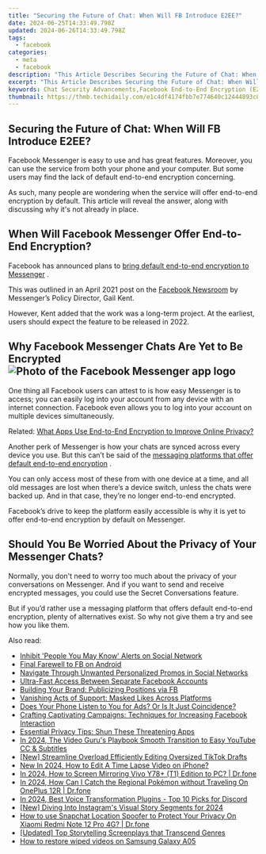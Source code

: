 ```yaml
---
title: "Securing the Future of Chat: When Will FB Introduce E2EE?"
date: 2024-06-25T14:33:49.798Z
updated: 2024-06-26T14:33:49.798Z
tags:
  - facebook
categories:
  - meta
  - facebook
description: "This Article Describes Securing the Future of Chat: When Will FB Introduce E2EE?"
excerpt: "This Article Describes Securing the Future of Chat: When Will FB Introduce E2EE?"
keywords: Chat Security Advancements,Facebook End-to-End Encryption (E2EE),Future of Private Messaging,FB E2EE Introduction Timeline,Secure Chat Platforms,Privacy in Online Communication,Social Networking Security Upgrades
thumbnail: https://thmb.techidaily.com/e1c4df4174fbb7e774640c12444893c833b651d1c12bd8c02f2b01f747786c25.jpg
---
```


## Securing the Future of Chat: When Will FB Introduce E2EE?

 Facebook Messenger is easy to use and has great features. Moreover, you can use the service from both your phone and your computer. But some users may find the lack of default end-to-end encryption concerning.

 As such, many people are wondering when the service will offer end-to-end encryption by default. This article will reveal the answer, along with discussing why it's not already in place.

## When Will Facebook Messenger Offer End-to-End Encryption?

 Facebook has announced plans to [bring default end-to-end encryption to Messenger](https://www.makeuseof.com/facebook-messenger-instagram-direct-chats-wont-encrypted-until-2022/) .

 This was outlined in an April 2021 post on the [Facebook Newsroom](https://about.fb.com/news/2021/04/messenger-policy-workshop-future-of-private-messaging/) by Messenger’s Policy Director, Gail Kent.

 However, Kent added that the work was a long-term project. At the earliest, users should expect the feature to be released in 2022.

## Why Facebook Messenger Chats Are Yet to Be Encrypted ![Photo of the Facebook Messenger app logo](https://static1.makeuseofimages.com/wordpress/wp-content/uploads/2021/05/facebook-messenger-logo.png)

 One thing all Facebook users can attest to is how easy Messenger is to access; you can easily log into your account from any device with an internet connection. Facebook even allows you to log into your account on multiple devices simultaneously.

 Related: [What Apps Use End-to-End Encryption to Improve Online Privacy?](https://www.makeuseof.com/apps-use-end-to-end-encryption/)

 Another perk of Messenger is how your chats are synced across every device you use. But this can’t be said of the [messaging platforms that offer default end-to-end encryption](https://www.makeuseof.com/how-the-top-instant-messaging-services-use-end-to-end-encryption/) .

 You can only access most of these from with one device at a time, and all old messages are lost when there’s a device switch, unless the chats were backed up. And in that case, they’re no longer end-to-end encrypted.

 Facebook’s drive to keep the platform easily accessible is why it is yet to offer end-to-end encryption by default on Messenger.

## Should You Be Worried About the Privacy of Your Messenger Chats?

 Normally, you don't need to worry too much about the privacy of your conversations on Messenger. And if you want to send and receive encrypted messages, you could use the Secret Conversations feature.

 But if you’d rather use a messaging platform that offers default end-to-end encryption, plenty of alternatives exist. So why not give them a try and see how you like them.


<ins class="adsbygoogle"
     style="display:block"
     data-ad-format="autorelaxed"
     data-ad-client="ca-pub-7571918770474297"
     data-ad-slot="1223367746"></ins>



<ins class="adsbygoogle"
     style="display:block"
     data-ad-client="ca-pub-7571918770474297"
     data-ad-slot="8358498916"
     data-ad-format="auto"
     data-full-width-responsive="true"></ins>

<span class="atpl-alsoreadstyle">Also read:</span>
<div><ul>
<li><a href="https://facebook.techidaily.com/inhibit-people-you-may-know-alerts-on-social-network/"><u>Inhibit 'People You May Know' Alerts on Social Network</u></a></li>
<li><a href="https://facebook.techidaily.com/final-farewell-to-fb-on-android/"><u>Final Farewell to FB on Android</u></a></li>
<li><a href="https://facebook.techidaily.com/navigate-through-unwanted-personalized-promos-in-social-networks/"><u>Navigate Through Unwanted Personalized Promos in Social Networks</u></a></li>
<li><a href="https://facebook.techidaily.com/ultra-fast-access-between-separate-facebook-accounts/"><u>Ultra-Fast Access Between Separate Facebook Accounts</u></a></li>
<li><a href="https://facebook.techidaily.com/building-your-brand-publicizing-positions-via-fb/"><u>Building Your Brand: Publicizing Positions via FB</u></a></li>
<li><a href="https://facebook.techidaily.com/vanishing-acts-of-support-masked-likes-across-platforms/"><u>Vanishing Acts of Support: Masked Likes Across Platforms</u></a></li>
<li><a href="https://facebook.techidaily.com/does-your-phone-listen-to-you-for-ads-or-is-it-just-coincidence/"><u>Does Your Phone Listen to You for Ads? Or Is It Just Coincidence?</u></a></li>
<li><a href="https://facebook.techidaily.com/crafting-captivating-campaigns-techniques-for-increasing-facebook-interaction/"><u>Crafting Captivating Campaigns: Techniques for Increasing Facebook Interaction</u></a></li>
<li><a href="https://facebook.techidaily.com/essential-privacy-tips-shun-these-threatening-apps/"><u>Essential Privacy Tips: Shun These Threatening Apps</u></a></li>
<li><a href="https://youtube-stream.techidaily.com/in-2024-the-video-gurus-playbook-smooth-transition-to-easy-youtube-cc-and-subtitles/"><u>In 2024, The Video Guru's Playbook  Smooth Transition to Easy YouTube CC & Subtitles</u></a></li>
<li><a href="https://some-tips.techidaily.com/new-streamline-overload-efficiently-editing-oversized-tiktok-drafts/"><u>[New] Streamline Overload  Efficiently Editing Oversized TikTok Drafts</u></a></li>
<li><a href="https://ai-editing-video.techidaily.com/new-in-2024-how-to-edit-a-time-lapse-video-on-iphone/"><u>New In 2024, How to Edit A Time Lapse Video on iPhone?</u></a></li>
<li><a href="https://screen-mirror.techidaily.com/in-2024-how-to-screen-mirroring-vivo-y78plus-t1-edition-to-pc-drfone-by-drfone-android/"><u>In 2024, How to Screen Mirroring Vivo Y78+ (T1) Edition to PC? | Dr.fone</u></a></li>
<li><a href="https://android-pokemon-go.techidaily.com/in-2024-how-can-i-catch-the-regional-pokemon-without-traveling-on-oneplus-12r-drfone-by-drfone-virtual-android/"><u>In 2024, How Can I Catch the Regional Pokémon without Traveling On OnePlus 12R | Dr.fone</u></a></li>
<li><a href="https://discord-videos.techidaily.com/in-2024-best-voice-transformation-plugins-top-10-picks-for-discord/"><u>In 2024, Best Voice Transformation Plugins - Top 10 Picks for Discord</u></a></li>
<li><a href="https://instagram-clips.techidaily.com/new-diving-into-instagrams-visual-story-segments-for-2024/"><u>[New] Diving Into Instagram's Visual Story Segments for 2024</u></a></li>
<li><a href="https://fix-guide.techidaily.com/how-to-use-snapchat-location-spoofer-to-protect-your-privacy-on-xiaomi-redmi-note-12-pro-4g-drfone-by-drfone-virtual-android/"><u>How to use Snapchat Location Spoofer to Protect Your Privacy On Xiaomi Redmi Note 12 Pro 4G? | Dr.fone</u></a></li>
<li><a href="https://some-approaches.techidaily.com/updated-top-storytelling-screenplays-that-transcend-genres/"><u>[Updated] Top Storytelling  Screenplays that Transcend Genres</u></a></li>
<li><a href="https://blog-min.techidaily.com/how-to-restore-wiped-videos-on-samsung-galaxy-a05-by-fonelab-android-recover-video/"><u>How to restore wiped videos on Samsung Galaxy A05</u></a></li>
</ul></div>

